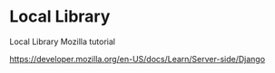 # Local Library
Local Library Mozilla tutorial

https://developer.mozilla.org/en-US/docs/Learn/Server-side/Django
